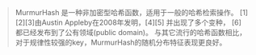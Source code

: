 > 
>MurmurHash 是一种非加密型哈希函数，适用于一般的哈希检索操作。
>[1][2][3]由Austin Appleby在2008年发明，[4][5] 并出现了多个变种，
>[6] 都已经发布到了公有领域(public domain)。
>与其它流行的哈希函数相比，对于规律性较强的key，MurmurHash的随机分布特征表现更良好。